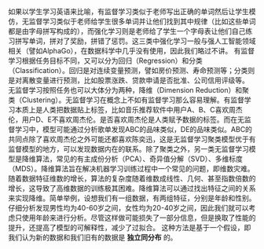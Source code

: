
如果以学生学习英语来比喻，有监督学习类似于老师写出正确的单词然后让学生模仿，无监督学习类似于老师给学生很多单词并让他们找到其中规律（比如这些单词都是由字母拼写构成的），而强化学习则是老师给了学生一个字母表让他们自己练习拼写单词，拼对了奖励，拼错了惩罚。这三类中强化学习一般与强人工智能领域相关（譬如AlphaGo），在数据科学中几乎没有使用，因此我们略过不讲。
有监督学习根据任务目标不同，又可以分为回归（Regression）和分类（Classification）。回归是对连续变量预测，譬如房价预测、寿命预测等；分类则是对离散变量进行预测，比如股票涨跌、贷款申请是否批准、公司信用评级等。
无监督学习按照任务也可以大体分为两种，降维（Dimension Reduction）和聚类（Clustering）。无监督学习在概念上不如有监督学习那么容易理解。有监督学习本质上是人类把数据贴上标签，比如音乐推荐软件中用户A、B、C喜欢周杰伦，用户D、E不喜欢周杰伦。是否喜欢周杰伦是人类赋予数据的标签。而在无监督学习中，模型可能通过分析歌单发现ABC的品味类似，DE的品味类似。ABC的共同点除了喜欢周杰伦之外可能还都喜欢陈奕迅，这是无监督学习聚类模型优于有监督模型的地方，可以发现数据内在的联系。除了聚类之外，另一类无监督学习模型是降维算法，常见的有主成份分析（PCA）、奇异值分解（SVD）、多维标度（MDS）。降维算法旨在解决机器学习训练过程中一个常见的问题，即维数灾难。随着数据特征维数的增长，算法的复杂度随着维数成线性、几何、甚至指数倍数的增长，这导致了高维数据的训练极其困难。降维算法可以通过找出特征之间的关系来实现降维。简单举例，设想我们有一组数据，有两组特征，分别是年龄和性别。仔细分析发现男性均为40-60岁之间，女性均为20-40岁之间，因此我们就可以考虑只使用年龄来进行分析。尽管这样做可能损失了一部分信息，但是换取了性能的提升，还提高了模型的可解释性，减少了过拟合。
这种方法是基于一个假设，即我们认为新的数据和我们旧有的数据是 **独立同分布** 的。
